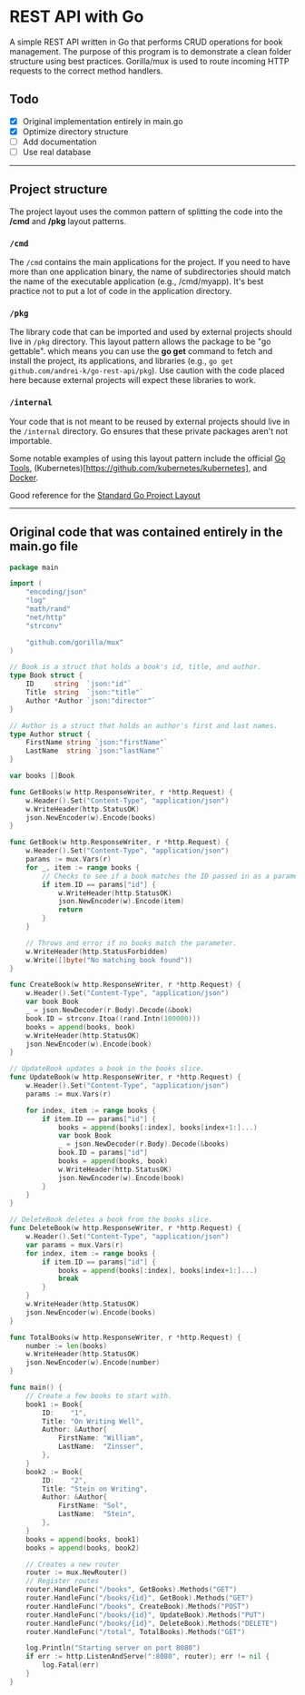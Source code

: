 # REST API with Go

A simple REST API written in Go that performs CRUD operations for book management. The purpose of this program is to demonstrate a clean folder structure using best practices. Gorilla/mux is used to route incoming HTTP requests to the correct method handlers.

## Todo

- [x] Original implementation entirely in main.go
- [x] Optimize directory structure
- [ ] Add documentation
- [ ] Use real database

---

## Project structure

The project layout uses the common pattern of splitting the code into the **/cmd** and **/pkg** layout patterns.  

### `/cmd`

The `/cmd` contains the main applications for the project. If you need to have more than one application binary, the name of subdirectories should match the name of the executable application (e.g., /cmd/myapp). It's best practice not to put a lot of code in the application directory.  

### `/pkg`
The library code that can be imported and used by external projects should live in `/pkg` directory. This layout pattern allows the package to be "go gettable". which means you can use the **go get** command to fetch and install the project, its applications, and libraries (e.g., `go get github.com/andrei-k/go-rest-api/pkg`). Use caution with the code placed here because external projects will expect these libraries to work.  

### `/internal`
Your code that is not meant to be reused by external projects should live in the `/internal` directory. Go ensures that these private packages aren't not importable.  

Some notable examples of using this layout pattern include the official [Go Tools](https://github.com/golang/tools), (Kubernetes)[https://github.com/kubernetes/kubernetes], and [Docker](https://github.com/docker/compose).  

Good reference for the [Standard Go Project Layout](https://github.com/golang-standards/project-layout)

---

## Original code that was contained entirely in the main.go file

```go
package main

import (
	"encoding/json"
	"log"
	"math/rand"
	"net/http"
	"strconv"

	"github.com/gorilla/mux"
)

// Book is a struct that holds a book's id, title, and author.
type Book struct {
	ID     string  `json:"id"`
	Title  string  `json:"title"`
	Author *Author `json:"director"`
}

// Author is a struct that holds an author's first and last names.
type Author struct {
	FirstName string `json:"firstName"`
	LastName  string `json:"lastName"`
}

var books []Book

func GetBooks(w http.ResponseWriter, r *http.Request) {
	w.Header().Set("Content-Type", "application/json")
	w.WriteHeader(http.StatusOK)
	json.NewEncoder(w).Encode(books)
}

func GetBook(w http.ResponseWriter, r *http.Request) {
	w.Header().Set("Content-Type", "application/json")
	params := mux.Vars(r)
	for _, item := range books {
		// Checks to see if a book matches the ID passed in as a parameter.
		if item.ID == params["id"] {
			w.WriteHeader(http.StatusOK)
			json.NewEncoder(w).Encode(item)
			return
		}
	}

	// Throws and error if no books match the parameter.
	w.WriteHeader(http.StatusForbidden)
	w.Write([]byte("No matching book found"))
}

func CreateBook(w http.ResponseWriter, r *http.Request) {
	w.Header().Set("Content-Type", "application/json")
	var book Book
	_ = json.NewDecoder(r.Body).Decode(&book)
	book.ID = strconv.Itoa((rand.Intn(100000)))
	books = append(books, book)
	w.WriteHeader(http.StatusOK)
	json.NewEncoder(w).Encode(book)
}

// UpdateBook updates a book in the books slice.
func UpdateBook(w http.ResponseWriter, r *http.Request) {
	w.Header().Set("Content-Type", "application/json")
	params := mux.Vars(r)

	for index, item := range books {
		if item.ID == params["id"] {
			books = append(books[:index], books[index+1:]...)
			var book Book
			_ = json.NewDecoder(r.Body).Decode(&books)
			book.ID = params["id"]
			books = append(books, book)
			w.WriteHeader(http.StatusOK)
			json.NewEncoder(w).Encode(book)
		}
	}
}

// DeleteBook deletes a book from the books slice.
func DeleteBook(w http.ResponseWriter, r *http.Request) {
	w.Header().Set("Content-Type", "application/json")
	var params = mux.Vars(r)
	for index, item := range books {
		if item.ID == params["id"] {
			books = append(books[:index], books[index+1:]...)
			break
		}
	}
	w.WriteHeader(http.StatusOK)
	json.NewEncoder(w).Encode(books)
}

func TotalBooks(w http.ResponseWriter, r *http.Request) {
	number := len(books)
	w.WriteHeader(http.StatusOK)
	json.NewEncoder(w).Encode(number)
}

func main() {
	// Create a few books to start with.
	book1 := Book{
		ID:    "1",
		Title: "On Writing Well",
		Author: &Author{
			FirstName: "William",
			LastName:  "Zinsser",
		},
	}
	book2 := Book{
		ID:    "2",
		Title: "Stein on Writing",
		Author: &Author{
			FirstName: "Sol",
			LastName:  "Stein",
		},
	}
	books = append(books, book1)
	books = append(books, book2)

	// Creates a new router
	router := mux.NewRouter()
	// Register routes
	router.HandleFunc("/books", GetBooks).Methods("GET")
	router.HandleFunc("/books/{id}", GetBook).Methods("GET")
	router.HandleFunc("/books", CreateBook).Methods("POST")
	router.HandleFunc("/books/{id}", UpdateBook).Methods("PUT")
	router.HandleFunc("/books/{id}", DeleteBook).Methods("DELETE")
	router.HandleFunc("/total", TotalBooks).Methods("GET")

	log.Println("Starting server on port 8080")
	if err := http.ListenAndServe(":8080", router); err != nil {
		log.Fatal(err)
	}
}

```

